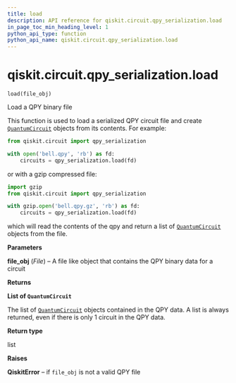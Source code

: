 ```yaml
---
title: load
description: API reference for qiskit.circuit.qpy_serialization.load
in_page_toc_min_heading_level: 1
python_api_type: function
python_api_name: qiskit.circuit.qpy_serialization.load
---
```


# qiskit.circuit.qpy\_serialization.load

<span id="qiskit.circuit.qpy_serialization.load" />

`load(file_obj)`

Load a QPY binary file

This function is used to load a serialized QPY circuit file and create [`QuantumCircuit`](qiskit.circuit.QuantumCircuit "qiskit.circuit.QuantumCircuit") objects from its contents. For example:

```python
from qiskit.circuit import qpy_serialization

with open('bell.qpy', 'rb') as fd:
    circuits = qpy_serialization.load(fd)
```

or with a gzip compressed file:

```python
import gzip
from qiskit.circuit import qpy_serialization

with gzip.open('bell.qpy.gz', 'rb') as fd:
    circuits = qpy_serialization.load(fd)
```

which will read the contents of the qpy and return a list of [`QuantumCircuit`](qiskit.circuit.QuantumCircuit "qiskit.circuit.QuantumCircuit") objects from the file.

**Parameters**

**file\_obj** (*File*) – A file like object that contains the QPY binary data for a circuit

**Returns**

**List of `QuantumCircuit`**

The list of [`QuantumCircuit`](qiskit.circuit.QuantumCircuit "qiskit.circuit.QuantumCircuit") objects contained in the QPY data. A list is always returned, even if there is only 1 circuit in the QPY data.

**Return type**

list

**Raises**

**QiskitError** – if `file_obj` is not a valid QPY file

